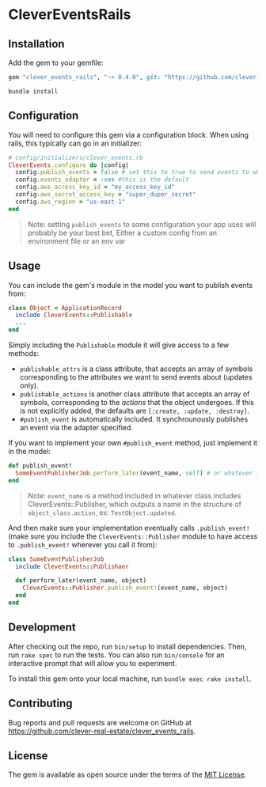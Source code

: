 # CleverEventsRails
## Installation

Add the gem to your gemfile:
```ruby
gem "clever_events_rails", "~> 0.4.0", git: "https://github.com/clever-real-estate/clever-events-rails"
```

```
bundle install
```

## Configuration
You will need to configure this gem via a configuration block. When using rails, this typically can go in an initializer:
```ruby
# config/initializers/clever_events.rb
CleverEvents.configure do |config|
  config.publish_events = false # set this to true to send events to whatever adapter
  config.events_adapter = :sns #this is the default
  config.aws_access_key_id = "my_access_key_id"
  config.aws_secret_access_key = "super_duper_secret"
  config.aws_region = "us-east-1"
end
```
>Note: setting `publish_events` to some configuration your app uses will probably be your best bet, Either a custom config from an environment file or an env var

## Usage
You can include the gem's module in the model you want to publish events from:

```ruby
class Object < ApplicationRecord
  include CleverEvents::Publishable
  ...
end
```

Simply including the `Publishable` module it will give access to a few methods:
- `publishable_attrs` is a class attribute, that accepts an array of symbols corresponding to the attributes we want to send events about (updates only).
- `publishable_actions` is another class attribute that accepts an array of symbols, corresponding to the _actions_ that the object undergoes. If this is not explicitly added, the defaults are `[:create, :update, :destroy]`.
- `#publish_event` is automatically included. It synchrounously publishes an event via the adapter specified.

If you want to implement your own `#publish_event` method, just implement it in the model:
```ruby
def publish_event!
  SomeEventPublisherJob.perform_later(event_name, self) # or whatever implementation you want
end
```
> Note: `event_name` is a method included in whatever class includes CleverEvents::Publisher, which outputs a name in the structure of `object_class.action`, ex: `TestObject.updated`.

And then make sure your implementation eventually calls `.publish_event!` (make sure you include the `CleverEvents::Publisher` module to have access to `.publish_event!` wherever you call it from):
```ruby
class SomeEventPublisherJob
  include CleverEvents::Publishaer

  def perform_later(event_name, object)
    CleverEvents::Publisher.publish_event!(event_name, object)
  end
end
```

## Development

After checking out the repo, run `bin/setup` to install dependencies. Then, run `rake spec` to run the tests. You can also run `bin/console` for an interactive prompt that will allow you to experiment.

To install this gem onto your local machine, run `bundle exec rake install`.

## Contributing

Bug reports and pull requests are welcome on GitHub at https://github.com/clever-real-estate/clever_events_rails.

## License

The gem is available as open source under the terms of the [MIT License](https://opensource.org/licenses/MIT).
